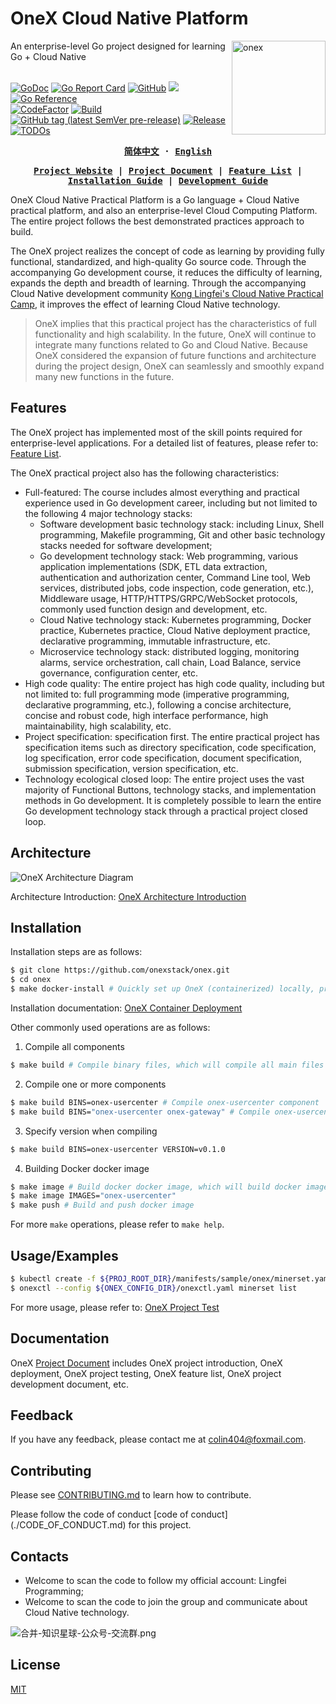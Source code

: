 [Project Website]: https://konglingfei.com
[Project Document]: https://konglingfei.com/onex/
[Installation Guide]: https://konglingfei.com/onex/installation/
[Development Guide]: https://konglingfei.com/onex/devel/devel.html
[Feature List]: https://konglingfei.com/onex/intro/feature.html

# OneX Cloud Native Platform

<a href="https://konglingfei.com/"><img align="right" src="./docs/images/onex-orange.svg" alt="onex" title="onex" width="150"></a>

<div align="left">An enterprise-level Go project designed for learning Go + Cloud Native</div>
<br/>

[![GoDoc](https://godoc.org/github.com/onexstack/onex?status.svg)](https://godoc.org/github.com/onexstack/onex)
[![Go Report Card](https://goreportcard.com/badge/github.com/onexstack/onex)](https://goreportcard.com/report/github.com/onexstack/onex)
[![GitHub](https://img.shields.io/github/license/onexstack/onex)](https://github.com/onexstack/onex/blob/master/LICENSE)
[![](https://goreportcard.com/badge/github.com/onexstack/onex)](https://goreportcard.com/report/github.com/onexstack/onex)
[![Go Reference](https://pkg.go.dev/badge/github.com/onexstack/onex.svg)](https://pkg.go.dev/github.com/onexstack/onex)
<br/>
[![CodeFactor](https://img.shields.io/badge/contributions-welcome-brightgreen.svg?style=flat)](https://github.com/onexstack/onex/issues)
[![Build](https://img.shields.io/github/actions/workflow/status/onexstack/onex/build-and-test.yml?branch=master&logo=Github)](https://github.com/onexstack/onex/actions/workflows/build-and-test.yml)
[![GitHub tag (latest SemVer pre-release)](https://img.shields.io/github/v/tag/onexstack/onex?include_prereleases&label=version)](https://github.com/onexstack/onex/tags)
[![Release](https://img.shields.io/github/release/onexstack/onex.svg?style=flat-square)](https://github.com/onexstack/onex/releases)
[![TODOs](https://badgen.net/https/api.tickgit.com/badgen/github.com/onexstack/onex)](https://www.tickgit.com/browse?repo=github.com/onexstack/onex)

<div align="center">
<strong>
<samp>

[简体中文](README.md) · [English](README.en.md)

[Project Website] | [Project Document] | [Feature List] | [Installation Guide] | [Development Guide]

</samp>
</strong>
</div>

OneX Cloud Native Practical Platform is a Go language + Cloud Native practical platform, and also an enterprise-level Cloud Computing Platform. The entire project follows the best demonstrated practices approach to build.

The OneX project realizes the concept of code as learning by providing fully functional, standardized, and high-quality Go source code. Through the accompanying Go development course, it reduces the difficulty of learning, expands the depth and breadth of learning. Through the accompanying Cloud Native development community [Kong Lingfei's Cloud Native Practical Camp](https://konglingfei.com/), it improves the effect of learning Cloud Native technology.

> OneX implies that this practical project has the characteristics of full functionality and high scalability. In the future, OneX will continue to integrate many functions related to Go and Cloud Native. Because OneX considered the expansion of future functions and architecture during the project design, OneX can seamlessly and smoothly expand many new functions in the future.

## Features

The OneX project has implemented most of the skill points required for enterprise-level applications. For a detailed list of features, please refer to: [Feature List].

The OneX practical project also has the following characteristics:
- Full-featured: The course includes almost everything and practical experience used in Go development career, including but not limited to the following 4 major technology stacks:
  - Software development basic technology stack: including Linux, Shell programming, Makefile programming, Git and other basic technology stacks needed for software development;
  - Go development technology stack: Web programming, various application implementations (SDK, ETL data extraction, authentication and authorization center, Command Line tool, Web services, distributed jobs, code inspection, code generation, etc.), Middleware usage, HTTP/HTTPS/GRPC/WebSocket protocols, commonly used function design and development, etc.
  - Cloud Native technology stack: Kubernetes programming, Docker practice, Kubernetes practice, Cloud Native deployment practice, declarative programming, immutable infrastructure, etc.
  - Microservice technology stack: distributed logging, monitoring alarms, service orchestration, call chain, Load Balance, service governance, configuration center, etc.
- High code quality: The entire project has high code quality, including but not limited to: full programming mode (imperative programming, declarative programming, etc.), following a concise architecture, concise and robust code, high interface performance, high maintainability, high scalability, etc.
- Project specification: specification first. The entire practical project has specification items such as directory specification, code specification, log specification, error code specification, document specification, submission specification, version specification, etc.
- Technology ecological closed loop: The entire project uses the vast majority of Functional Buttons, technology stacks, and implementation methods in Go development. It is completely possible to learn the entire Go development technology stack through a practical project closed loop.

## Architecture

![OneX Architecture Diagram](./docs/images/onex-arch.png)

Architecture Introduction: [OneX Architecture Introduction](https://konglingfei.com/onex/intro/intro.html)

## Installation

Installation steps are as follows:

```bash
$ git clone https://github.com/onexstack/onex.git
$ cd onex
$ make docker-install # Quickly set up OneX (containerized) locally, preferably with a newly installed Debian 12 Linux publish
```

Installation documentation: [OneX Container Deployment](https://konglingfei.com/onex/installation/docker.html)

Other commonly used operations are as follows:

1. Compile all components

```bash
$ make build # Compile binary files, which will compile all main files under the cmd/directory
```

2. Compile one or more components

```bash
$ make build BINS=onex-usercenter # Compile onex-usercenter component
$ make build BINS="onex-usercenter onex-gateway" # Compile onex-usercenter, onex-gateway components
```
3. Specify version when compiling

```bash
$ make build BINS=onex-usercenter VERSION=v0.1.0
```

4. Building Docker docker image

```bash
$ make image # Build docker docker image, which will build docker image for all components under the cmd/directory
$ make image IMAGES="onex-usercenter"
$ make push # Build and push docker image
```

For more `make` operations, please refer to `make help`.
    
## Usage/Examples

```bash
$ kubectl create -f ${PROJ_ROOT_DIR}/manifests/sample/onex/minerset.yaml
$ onexctl --config ${ONEX_CONFIG_DIR}/onexctl.yaml minerset list
```

For more usage, please refer to: [OneX Project Test](https://konglingfei.com/onex/installation/test.html)

## Documentation

OneX [Project Document] includes OneX project introduction, OneX deployment, OneX project testing, OneX feature list, OneX project development document, etc.

## Feedback

If you have any feedback, please contact me at colin404@foxmail.com.

## Contributing

Please see [CONTRIBUTING.md](./CONTRIBUTING.md) to learn how to contribute.

Please follow the code of conduct [code of conduct] (./CODE_OF_CONDUCT.md) for this project.

## Contacts

- Welcome to scan the code to follow my official account: Lingfei Programming;
- Welcome to scan the code to join the group and communicate about Cloud Native technology.

![合并-知识星球-公众号-交流群.png](./docs/images/合并-知识星球-公众号-交流群.png)

## License

[MIT](https://choosealicense.com/licenses/mit/)
